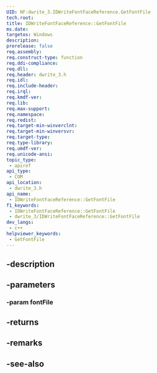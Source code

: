 ```yaml
---
UID: NF:dwrite_3.IDWriteFontFaceReference.GetFontFile
tech.root: 
title: IDWriteFontFaceReference::GetFontFile
ms.date: 
targetos: Windows
description: 
prerelease: false
req.assembly: 
req.construct-type: function
req.ddi-compliance: 
req.dll: 
req.header: dwrite_3.h
req.idl: 
req.include-header: 
req.irql: 
req.kmdf-ver: 
req.lib: 
req.max-support: 
req.namespace: 
req.redist: 
req.target-min-winverclnt: 
req.target-min-winversvr: 
req.target-type: 
req.type-library: 
req.umdf-ver: 
req.unicode-ansi: 
topic_type:
 - apiref
api_type:
 - COM
api_location:
 - dwrite_3.h
api_name:
 - IDWriteFontFaceReference::GetFontFile
f1_keywords:
 - IDWriteFontFaceReference::GetFontFile
 - dwrite_3/IDWriteFontFaceReference::GetFontFile
dev_langs:
 - c++
helpviewer_keywords:
 - GetFontFile
---
```


## -description

## -parameters

### -param fontFile

## -returns

## -remarks

## -see-also

